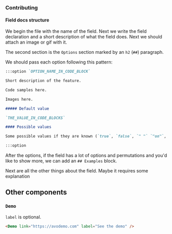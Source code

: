 ### Contributing

#### Field docs structure

We begin the file with the name of the field. Next we write the field declaration and a short description of what the field does. Next we should attach an image or gif with it.

The second section is the `Options` section marked by an `h2` (`##`) paragraph.

We should pass each option following this pattern:

```markdown
:::option `OPTION_NAME_IN_CODE_BLOCK`

Short description of the feature.

Code samples here.

Images here.

##### Default value

`THE_VALUE_IN_CODE_BLOCKS`

#### Possible values

Some possible values if they are known (`true`, `false`, `" "` `"on"`, `"off"`, etc.) or a text description about them.

:::option
```

After the options, if the field has a lot of options and permutations and you'd like to show more, we can add an `## Examples` block.

Next are all the other things about the field. Maybe it requires some explanation

## Other components

### `Demo`

`label` is optional.

```html
<Demo link="https://avodemo.com" label="See the demo" />
```
